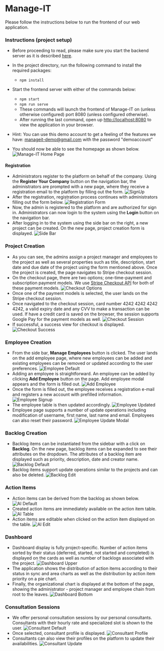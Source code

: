 # Manage-IT
Please follow the instructions below to run the frontend of our web application.
###  Instructions (project setup)
* Before proceeding to read, please make sure you start the backend server as it is described [here](https://gitlab.lrz.de/seba-master-2022/team-41/backend/-/blob/main/README.md).
* In the project directory, run the following command to install the required packages:
    * ```npm install```
* Start the frontend server with either of the commands below:
    * ```npm start ``` 
    * ```npm run serve ``` 
    * These commands will launch the frontend of Manage-IT on (unless otherwise configured) port 8080 (unless configured otherwise).
    * After running the last command, open up [http://localhost:8080](http://localhost:8080) to view the application in your browser.

* Hint: You can use this demo account to get a feeling of the features we have: manageit-demo@gmail.com with the password "demoaccount" 
* You should now be able to see the homepage as shown below.
![Manage-IT Home Page](https://gitlab.lrz.de/seba-master-2022/team-41/frontend/-/raw/main/src/assets/img/home_page/home.png)
#### Registration
* Administrators register to the platform on behalf of the company. Using the **Register Your Company** button on the navigation bar, the administrators are prompted with a new page, where they receive a registration email to the platform by filling out the form.
![SignUp](https://gitlab.lrz.de/seba-master-2022/team-41/frontend/-/raw/main/src/assets/img/project_creation/signup.png)
* After the registration, registration process continues with administrators filling out the form below.
![Registration Form](https://gitlab.lrz.de/seba-master-2022/team-41/frontend/-/raw/main/src/assets/img/project_creation/registration-form.png)
* Now, the admin is registered to the platform and are authorized for sign in. Administrators can now login to the system using the **Login** button on the navigation bar.
* After logging in to the system using the side bar on the right, a new project can be created. On the new page, project creation form is displayed.
![Side Bar](https://gitlab.lrz.de/seba-master-2022/team-41/frontend/-/raw/main/src/assets/img/project_creation/sidebar.png)
### Project Creation
* As you can see, the admins assign a project manager and employees to the project as well as several properties such as title, description, start date and due date of the project using the form mentioned above. Once the project is created, the page navigates to Stripe checkout session.
* On the checkout page, there are two options; one-time-payment and subscription payment models. We use [Stripe Checkout API](https://stripe.com/docs/payments/checkout) for both of these payment models.
![Checkout Options](https://gitlab.lrz.de/seba-master-2022/team-41/frontend/-/raw/main/src/assets/img/checkout/checkout-options.png)
* Once one of the payment models is selected, the user lands on the Stripe checkout session.
* Once navigated to the checkout session, card number 4242 4242 4242 4242, a valid expiry date and any CVV to make a transaction can be used. If have a credit card is saved on the browser, the session supports Google Pay for the payment models as well.
![Checkout Session](https://gitlab.lrz.de/seba-master-2022/team-41/frontend/-/raw/main/src/assets/img/checkout/checkout-session.png)
* If successful, a success view for checkout is displayed.
![Checkout Success](https://gitlab.lrz.de/seba-master-2022/team-41/frontend/-/raw/main/src/assets/img/checkout/successful-checkout.png)

### Employee Creation
* From the side bar, **Manage Employees** button is clicked. The user lands on the add employee page, where new employees can be added and existing employees can be removed or updated according to the user preferences.
![Employee Default](https://gitlab.lrz.de/seba-master-2022/team-41/frontend/-/raw/main/src/assets/img/employee_creation/employee-default.png)
* Adding an employee is straightforward. An employee can be added by clicking **Add Employee** button on the page. Add employee modal appears and the form is filled out.
![Add Employee](https://gitlab.lrz.de/seba-master-2022/team-41/frontend/-/raw/main/src/assets/img/employee_creation/add-employee.png)
* Once the form is filled out, the employee receives a registration e-mail and registers a new account with prefilled information.
![Employee Signup](https://gitlab.lrz.de/seba-master-2022/team-41/frontend/-/raw/main/src/assets/img/employee_creation/employee-signup.png)
* The employee table is then updated accordingly.
![Employee Updated](https://gitlab.lrz.de/seba-master-2022/team-41/frontend/-/raw/main/src/assets/img/employee_creation/employee-updated.png)
* Employee page supports a number of update operations including modification of username, first name, last name and email. Employees can also reset their password.
![Employee Update Modal](https://gitlab.lrz.de/seba-master-2022/team-41/frontend/-/raw/main/src/assets/img/employee_creation/employee-update-modal.png)

### Backlog Creation
* Backlog items can be instantiated from the sidebar with a click on **Backlog**. On the new page, backlog items can be expanded to see their attributes on the dropdown. The attributes of a backlog item are displayed such as priority, description, date and creator name.
![Backlog Default](https://gitlab.lrz.de/seba-master-2022/team-41/frontend/-/raw/main/src/assets/img/backlog_creation/backlog-default.png)
* Backlog items support update operations similar to the projects and can also be deleted.
![Backlog Edit](https://gitlab.lrz.de/seba-master-2022/team-41/frontend/-/raw/main/src/assets/img/backlog_creation/backlog-edit.png)

### Action Items
* Action items can be derived from the backlog as shown below.
![AI Default](https://gitlab.lrz.de/seba-master-2022/team-41/frontend/-/raw/main/src/assets/img/action_items/ai-default.png)
* Created action items are immediately available on the action item table.
![AI Table](https://gitlab.lrz.de/seba-master-2022/team-41/frontend/-/raw/main/src/assets/img/action_items/ai-table.png)
* Action items are editable when clicked on the action item displayed on the table.
![AI Edit](https://gitlab.lrz.de/seba-master-2022/team-41/frontend/-/raw/main/src/assets/img/action_items/ai-edit.png)

### Dashboard
* Dashboard display is fully project-specific. Number of action items sorted by their status (deferred, started, not started and completed) is displayed on the cards as well as number of backlogs associated with the project.
![Dashboard Upper](https://gitlab.lrz.de/seba-master-2022/team-41/frontend/-/raw/main/src/assets/img/dashboard/dashboard-uppersec.png)
* The application shows the distribution of action items according to their status in sync and area charts as well as the distribution by 
action item priority on a pie chart.
* Finally, the organizational chart is displayed at the bottom of the page, showing the administrator - project manager and employee chain from root to the leaves.
![Dashboard Bottom](https://gitlab.lrz.de/seba-master-2022/team-41/frontend/-/raw/main/src/assets/img/dashboard/dashboard-bottomsec.png)


### Consultation Sessions
* We offer personal consultation sessions by our personal consultants. Consultants with their hourly rate and specialized slot is shown to the user.
![Consultant Default](https://gitlab.lrz.de/seba-master-2022/team-41/frontend/-/raw/main/src/assets/img/consultants/consultant-default.png)
* Once selected, consultant profile is displayed.
![Consultant Profile](https://gitlab.lrz.de/seba-master-2022/team-41/frontend/-/raw/main/src/assets/img/consultants/consultant.png)
* Consultants can also view their profiles on the platform to update their availabilities.
![Consultant Update](https://gitlab.lrz.de/seba-master-2022/team-41/frontend/-/raw/main/src/assets/img/consultants/consultant-availability.png)
